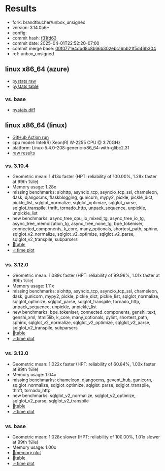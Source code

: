 # Results

- fork: brandtbucher/unbox_unsigned
- version: 3.14.0a6+
- config: 
- commit hash: [f31fd63](https://github.com/brandtbucher/cpython/commit/f31fd63)
- commit date: 2025-04-01T22:52:20-07:00
- commit merge base: [00f0771e4dbd8c8b66b302ebc16bb21f5d46b304](https://github.com/python/cpython/commit/00f0771e4dbd8c8b66b302ebc16bb21f5d46b304)
- ref: unbox_unsigned

## linux x86_64 (azure)

- [pystats raw](bm-20250401-azure-x86_64-brandtbucher-unbox_unsigned-3.14.0a6%2B-f31fd63-pystats.json)
- [pystats table](bm-20250401-azure-x86_64-brandtbucher-unbox_unsigned-3.14.0a6%2B-f31fd63-pystats.md)

### vs. base

- [pystats diff](bm-20250401-azure-x86_64-brandtbucher-unbox_unsigned-3.14.0a6%2B-f31fd63-pystats-vs-base.md)

## linux x86_64 (linux)

- [GitHub Action run](https://github.com/faster-cpython/benchmarking/actions/runs/14212515183)
- cpu model: Intel(R) Xeon(R) W-2255 CPU @ 3.70GHz
- platform: Linux-5.4.0-208-generic-x86_64-with-glibc2.31
- [raw results](bm-20250401-linux-x86_64-brandtbucher-unbox_unsigned-3.14.0a6%2B-f31fd63.json)

### vs. 3.10.4

- Geometric mean: 1.413x faster (HPT: reliability of 100.00%, 1.28x faster at 99th %ile)
- Memory usage: 1.28x
- missing benchmarks: aiohttp, asyncio_tcp, asyncio_tcp_ssl, chameleon, dask, djangocms, flaskblogging, gunicorn, mypy2, pickle, pickle_dict, pickle_list, sqlglot_normalize, sqlglot_optimize, sqlglot_parse, sqlglot_transpile, thrift, tornado_http, unpack_sequence, unpickle, unpickle_list
- new benchmarks: async_tree_cpu_io_mixed_tg, async_tree_io_tg, async_tree_memoization_tg, async_tree_none_tg, bpe_tokeniser, connected_components, k_core, many_optionals, shortest_path, sphinx, sqlglot_v2_normalize, sqlglot_v2_optimize, sqlglot_v2_parse, sqlglot_v2_transpile, subparsers
- [📄table](bm-20250401-linux-x86_64-brandtbucher-unbox_unsigned-3.14.0a6%2B-f31fd63-vs-3.10.4.md)
- [📈time plot](bm-20250401-linux-x86_64-brandtbucher-unbox_unsigned-3.14.0a6%2B-f31fd63-vs-3.10.4.svg)

### vs. 3.12.0

- Geometric mean: 1.089x faster (HPT: reliability of 99.98%, 1.01x faster at 99th %ile)
- Memory usage: 1.11x
- missing benchmarks: aiohttp, asyncio_tcp, asyncio_tcp_ssl, chameleon, dask, gunicorn, mypy2, pickle, pickle_dict, pickle_list, sqlglot_normalize, sqlglot_optimize, sqlglot_parse, sqlglot_transpile, tornado_http, unpack_sequence, unpickle, unpickle_list
- new benchmarks: bpe_tokeniser, connected_components, genshi_text, genshi_xml, html5lib, k_core, many_optionals, pylint, shortest_path, sphinx, sqlglot_v2_normalize, sqlglot_v2_optimize, sqlglot_v2_parse, sqlglot_v2_transpile, subparsers
- [📄table](bm-20250401-linux-x86_64-brandtbucher-unbox_unsigned-3.14.0a6%2B-f31fd63-vs-3.12.0.md)
- [📈time plot](bm-20250401-linux-x86_64-brandtbucher-unbox_unsigned-3.14.0a6%2B-f31fd63-vs-3.12.0.svg)

### vs. 3.13.0

- Geometric mean: 1.022x faster (HPT: reliability of 60.84%, 1.00x faster at 99th %ile)
- Memory usage: 1.04x
- missing benchmarks: chameleon, djangocms, gevent_hub, gunicorn, sqlglot_normalize, sqlglot_optimize, sqlglot_parse, sqlglot_transpile, thrift, tornado_http
- new benchmarks: sqlglot_v2_normalize, sqlglot_v2_optimize, sqlglot_v2_parse, sqlglot_v2_transpile
- [📄table](bm-20250401-linux-x86_64-brandtbucher-unbox_unsigned-3.14.0a6%2B-f31fd63-vs-3.13.0.md)
- [📈time plot](bm-20250401-linux-x86_64-brandtbucher-unbox_unsigned-3.14.0a6%2B-f31fd63-vs-3.13.0.svg)

### vs. base

- Geometric mean: 1.028x slower (HPT: reliability of 100.00%, 1.01x slower at 99th %ile)
- Memory usage: 1.00x
- [🧠memory plot](bm-20250401-linux-x86_64-brandtbucher-unbox_unsigned-3.14.0a6%2B-f31fd63-vs-base-mem.svg)
- [📄table](bm-20250401-linux-x86_64-brandtbucher-unbox_unsigned-3.14.0a6%2B-f31fd63-vs-base.md)
- [📈time plot](bm-20250401-linux-x86_64-brandtbucher-unbox_unsigned-3.14.0a6%2B-f31fd63-vs-base.svg)

